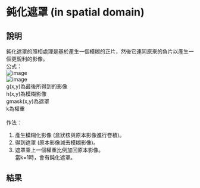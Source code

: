 # 鈍化遮罩 (in spatial domain)
## 說明
鈍化遮罩的照相處理是基於產生一個模糊的正片，然後它連同原來的負片以產生一個更銳利的影像。  
公式：  
![image](https://user-images.githubusercontent.com/86739086/146036483-8b81b6cf-157a-4931-95bd-36cab823a083.png)  
![image](https://user-images.githubusercontent.com/86739086/146036511-13b1b10d-90dd-4040-a445-0cfb385df02b.png)  
g(x,y)為最後所得到的影像  
h(x,y)為模糊影像  
gmask(x,y)為遮罩  
k為權重  
<br>
作法：
1. 產生模糊化影像 (盒狀核與原本影像進行卷積)。  
2. 得到遮罩 (原本影像減去模糊影像)。  
3. 遮罩乘上一個權重比例加回原本影像。  
當k=1時，會有鈍化遮罩。  

## 結果
